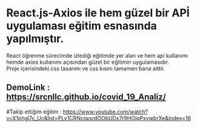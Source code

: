 # React.js-Axios ile hem güzel bir APİ uygulaması eğitim esnasında yapılmıştır.

React öğrenme sürecimde izlediği eğitimde yer alan ve hem api kullanımı hemde axios kullanımı açısından güzel bir eğitimin uygulamasıdır.  
Proje içerisindeki css tasarımı ve css kısmı tamamen bana aittir.

## DemoLink : https://srcnllc.github.io/covid_19_Analiz/

#Takip ettiğim eğitim : https://www.youtube.com/watch?v=X1phgl7c_Uc&list=PLv1CRNciwsrdOObUDx7r9HOjqPxywbrXe&index=16

